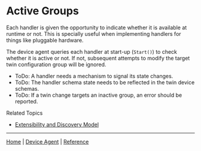 # Active Groups

Each handler is given the opportunity to indicate whether it is available at runtime or not. This is specially useful when implementing handlers for things like pluggable hardware.

The device agent queries each handler at start-up (`Start()`) to check whether it is active or not. If not, subsequent attempts to modify the target twin configuration group will be ignored.

- ToDo: A handler needs a mechanism to signal its state changes.
- ToDo: The handler schema state needs to be reflected in the twin device schemas.
- ToDo: If a twin change targets an inactive group, an error should be reported.

Related Topics

- [Extensibility and Discovery Model](extensibility-and-discovery-model.md)

----

[Home](../../README.md) | [Device Agent](device-agent.md) | [Reference](reference.md)